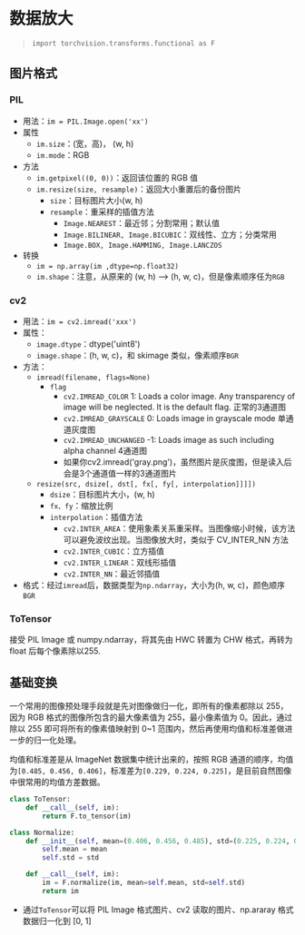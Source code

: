 # 数据放大

> `import torchvision.transforms.functional as F`

## 图片格式

### PIL

+ 用法：`im = PIL.Image.open('xx')`
+ 属性
  + `im.size`：(宽，高)， (w, h)
  + `im.mode`：RGB
+ 方法
  + `im.getpixel((0, 0))`：返回该位置的 RGB 值
  + `im.resize(size, resample)`：返回大小重置后的备份图片
    + `size`：目标图片大小(w, h)
    + `resample`：重采样的插值方法
      + `Image.NEAREST`：最近邻；分割常用；默认值
      + `Image.BILINEAR, Image.BICUBIC`：双线性、立方；分类常用
      + `Image.BOX, Image.HAMMING, Image.LANCZOS`
+ 转换
  + `im = np.array(im ,dtype=np.float32)`
  + `im.shape`：注意，从原来的 (w, h) --> (h, w, c)，但是像素顺序任为`RGB`

### cv2 

+ 用法：`im = cv2.imread('xxx')`
+ 属性：
  + `image.dtype`：dtype('uint8')
  + `image.shape`：(h, w, c)，和 skimage 类似，像素顺序`BGR`
+ 方法：
  + `imread(filename, flags=None)`
    + `flag`
      + `cv2.IMREAD_COLOR` 1: Loads a color image. Any transparency of image will be neglected. It is the default flag. 正常的3通道图
      + `cv2.IMREAD_GRAYSCALE` 0: Loads image in grayscale mode 单通道灰度图
      + `cv2.IMREAD_UNCHANGED` -1: Loads image as such including alpha channel 4通道图
      + 如果你cv2.imread('gray.png')，虽然图片是灰度图，但是读入后会是3个通道值一样的3通道图片
  + `resize(src, dsize[, dst[, fx[, fy[, interpolation]]]]) `
    + `dsize`：目标图片大小，(w, h)
    + `fx、fy`：缩放比例
    + `interpolation`：插值方法
      + `cv2.INTER_AREA`：使用象素关系重采样。当图像缩小时候，该方法可以避免波纹出现。当图像放大时，类似于 CV_INTER_NN 方法　　　　
      + `cv2.INTER_CUBIC`：立方插值
      + `cv2.INTER_LINEAR`：双线形插值　
      + `cv2.INTER_NN`：最近邻插值
+ 格式：经过`imread`后，数据类型为`np.ndarray`，大小为(h, w, c)，颜色顺序`BGR`

### ToTensor

接受 PIL Image 或 numpy.ndarray，将其先由 HWC 转置为 CHW 格式，再转为 float 后每个像素除以255.

## 基础变换

一个常用的图像预处理手段就是先对图像做归一化，即所有的像素都除以 255，因为 RGB 格式的图像所包含的最大像素值为 255，最小像素值为 0。因此，通过除以 255 即可将所有的像素值映射到 0~1 范围内，然后再使用均值和标准差做进一步的归一化处理。

均值和标准差是从 ImageNet 数据集中统计出来的，按照 RGB 通道的顺序，均值为`[0.485, 0.456, 0.406]`，标准差为`[0.229, 0.224, 0.225]`，是目前自然图像中很常用的均值方差数据。

```python
class ToTensor:
    def __call__(self, im):
        return F.to_tensor(im)

class Normalize:
    def __init__(self, mean=(0.406, 0.456, 0.485), std=(0.225, 0.224, 0.229)):
        self.mean = mean
        self.std = std

    def __call__(self, im):
        im = F.normalize(im, mean=self.mean, std=self.std)
        return im
```

+ 通过`ToTensor`可以将 PIL Image 格式图片、cv2 读取的图片、np.araray 格式数据归一化到 [0, 1]

